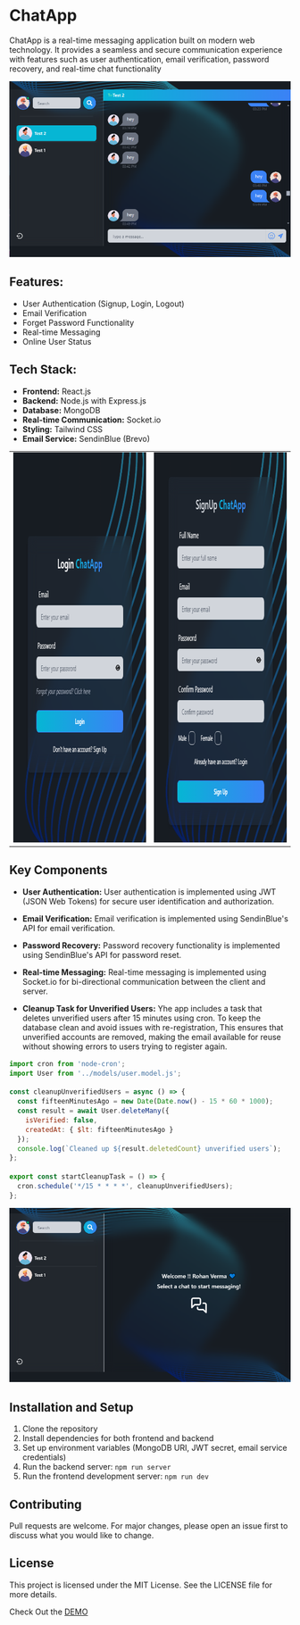 # ChatApp

ChatApp is a real-time messaging application built on modern web technology. It provides a seamless and secure communication experience with features such as user authentication, email verification, password recovery, and real-time chat functionality

<p align="center">
  <img  src="./frontend/src/assets/ChatUI.PNG">
</p>

## Features:

* User Authentication (Signup, Login, Logout)
* Email Verification
* Forget Password Functionality
* Real-time Messaging
* Online User Status

## Tech Stack:

* **Frontend:** React.js
* **Backend:** Node.js with Express.js
* **Database:** MongoDB
* **Real-time Communication:** Socket.io
* **Styling:** Tailwind CSS
* **Email Service:** SendinBlue (Brevo)

<table>
  <tr>
    <td><img src="./frontend/src/assets/LoginUI.PNG" width=489 height=699></td>
    <td><img src="./frontend/src/assets/SignupUI.PNG" width=489 height=699></td>
  </tr>
 </table>

## Key Components

* **User Authentication:** User authentication is implemented using JWT (JSON Web Tokens) for secure user identification and authorization.

* **Email Verification:** Email verification is implemented using SendinBlue's API for email verification.

* **Password Recovery:** Password recovery functionality is implemented using SendinBlue's API for password reset.

* **Real-time Messaging:** Real-time messaging is implemented using Socket.io for bi-directional communication between the client and server.

* **Cleanup Task for Unverified Users:** Yhe app includes a task that deletes unverified users after 15 minutes using cron. To keep the database clean and avoid issues with re-registration, This ensures that unverified accounts are removed, making the email available for reuse without showing errors to users trying to register again.

```javascript
import cron from 'node-cron';
import User from '../models/user.model.js';

const cleanupUnverifiedUsers = async () => {
  const fifteenMinutesAgo = new Date(Date.now() - 15 * 60 * 1000);
  const result = await User.deleteMany({
    isVerified: false,
    createdAt: { $lt: fifteenMinutesAgo }
  });
  console.log(`Cleaned up ${result.deletedCount} unverified users`);
};

export const startCleanupTask = () => {
  cron.schedule('*/15 * * * *', cleanupUnverifiedUsers);
};

```
<p align="center">
  <img  src="./frontend/src/assets/HomeUI.PNG">
</p>

## Installation and Setup

1. Clone the repository
2. Install dependencies for both frontend and backend
3. Set up environment variables (MongoDB URI, JWT secret, email service credentials)
4. Run the backend server: `npm run server`
5. Run the frontend development server: `npm run dev`

## Contributing

Pull requests are welcome. For major changes, please open an issue first to discuss what you would like to change.

## License 

This project is licensed under the MIT License. See the LICENSE file for more details.

Check Out the <a href="https://rohanvron.github.io/CardMaker/"> DEMO </a>